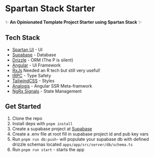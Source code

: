 # Spartan Stack Starter

✨ **An Opinionated Template Project Starter using Spartan Stack** ✨

## Tech Stack

- [Spartan UI](https://www.spartan.ng/) - UI
- [Supabase](https://supabase.com/) - Database
- [Drizzle](https://orm.drizzle.team/) - ORM (The P is silent)
- [Angular](https://angular.dev/) - UI Framework
- [RxJs](https://rxjs.dev/) Needed an R tech but still very useful!
- [tRPC](https://trpc.io/) - Type Safety
- [TailwindCSS](https://tailwindcss.com/) - Styles
- [Analogjs](https://analogjs.org/) - Angular SSR Meta-framwork
- [NgRx Signals](https://ngrx.io/guide/signals) - State Management

## Get Started

1. Clone the repo
2. Install deps with `pnpm install`
3. Create a supabase project at [Supabase](https://supabase.com/)
4. Create a .env file at root fill in supabase project id and pub key vars
5. Run `pnpm run db:push`- will populate your supabase db with defined drizzle schemas located `apps/app/src/server/db/schema.ts`
6. Run `pnpm run start` - starts the app
